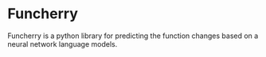 # Funcherry
Funcherry is a python library for predicting the function changes based on a neural network language models.
